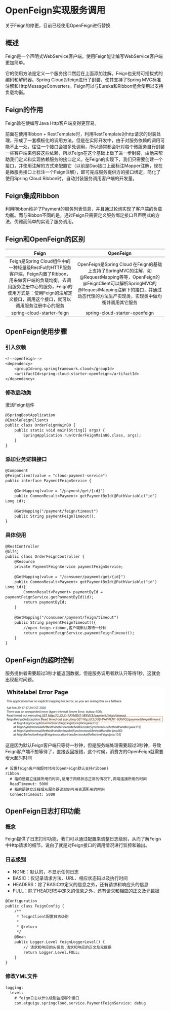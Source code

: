 # OpenFeign实现服务调用

关于Feign的停更，目前已经使用OpenFeign进行替换

## 概述

Feign是一个声明式WebService客户端。使用Feign能让编写WebService客户端更加简单。

它的使用方法是定义一个服务接口然后在上面添加注解。Feign也支持可插拔式的编码和解码器。Spring Cloud对feign进行了封装，使其支持了Spring MVC标准注解和HttpMessageConverters。Feign可以与Eureka和Ribbon组合使用以支持负载均衡。

## Feign的作用

Feign旨在使编写Java Http客户端变得更容易。

前面在使用Ribbon + RestTemplate时，利用RestTemplate对http请求的封装处理，形成了一套模板化的调用方法。但是在实际开发中，由于对服务依赖的调用可能不止一处，往往一个接口会被多处调用，所以通常都会针对每个微服务自行封装一些客户端来包装这些依赖，所以Feign在这个基础上做了进一步封装，由他来帮助我们定义和实现依赖服务的接口定义。在Feign的实现下，我们只需要创建一个接口，并使用注解的方式来配置它（以前是Dao接口上面标注Mapper注解，现在是微服务接口上标注一个Feign注解），即可完成服务提供方的接口绑定，简化了使用Spring Cloud Ribbon时，自动封装服务调用客户端的开发量。

## Feign集成Ribbon

利用Ribbon维护了Payment的服务列表信息，并且通过轮询实现了客户端的负载均衡。而与Ribbon不同的是，通过Feign只需要定义服务绑定接口且声明式的方法，优雅而简单的实现了服务调用。

## Feign和OpenFeign的区别

|                            Feign                             |                          OpenFeign                           |
| :----------------------------------------------------------: | :----------------------------------------------------------: |
| Feign是Spring Cloud组件中的一种轻量级RestFul的HTTP服务客户端，Feign内置了Ribbon，用来做客户端的负载均衡，去调用服务注册中心的服务，Feign的使用方式是：使用Feign的注解定义接口，调用这个接口，就可以调用服务注册中心的服务 | OpenFeign是Spring Cloud 在Feign的基础上支持了SpringMVC的注解，如@RequestMapping等等，OpenFeign的@FeignClient可以解析SpringMVC的@RequestMapping注解下的接口，并通过动态代理的方法生产实现类，实现类中做均衡并调用其它服务 |
|                  spring-cloud-starter-feign                  |                spring-cloud-starter-openfeign                |

## OpenFeign使用步骤

### 引入依赖

```
<!--openfeign-->
<dependency>
    <groupId>org.springframework.cloud</groupId>
    <artifactId>spring-cloud-starter-openfeign</artifactId>
</dependency>
```

### 修改启动类

激活Feign组件

```
@SpringBootApplication
@EnableFeignClients
public class OrderFeignMain80 {
    public static void main(String[] args) {
        SpringApplication.run(OrderFeignMain80.class, args);
    }
}
```

### 添加业务逻辑接口

```
@Component
@FeignClient(value = "cloud-payment-service")
public interface PaymentFeignService {

    @GetMapping(value = "/payment/get/{id}")
    public CommonResult<Payment> getPaymentById(@PathVariable("id") Long id);

    @GetMapping("/payment/feign/timeout")
    public String paymentFeignTimeout();
}
```

### 具体使用

```
@RestController
@Slf4j
public class OrderFeignController {
    @Resource
    private PaymentFeignService paymentFeignService;

    @GetMapping(value = "/consumer/payment/get/{id}")
    public CommonResult<Payment> getPaymentById(@PathVariable("id") Long id){
        CommonResult<Payment> paymentById = paymentFeignService.getPaymentById(id);
        return paymentById;
    }

    @GetMapping("/consumer/payment/feign/timeout")
    public String paymentFeignTimeout(){
        //open-feign-ribbon,客户端默认等待一秒钟
        return paymentFeignService.paymentFeignTimeout();
    }
}
```

## OpenFeign的超时控制

服务提供者需要超过3秒才能返回数据，但是服务调用者默认只等待1秒，这就会出现超时问题。


![image-20200408191254551](images/image-20200408191254551.png)

这是因为默认Feign客户端只等待一秒钟，但是服务端处理需要超过3秒钟，导致Feign客户端不想等待了，直接返回报错，这个时候，消费方的OpenFeign就需要增大超时时间

```
# 设置feign客户端超时时间(OpenFeign默认支持ribbon)
ribbon:
  # 指的是建立连接所用的时间,适用于网络状态正常的情况下,两端连接所用的时间
  ReadTimeout: 5000
  # 指的是建立连接后从服务器读取到可用资源所用的时间
  ConnectTimeout: 5000
```



## OpenFeign日志打印功能

### 概念

Feign提供了日志打印功能，我们可以通过配置来调整日志级别，从而了解Feign中Http请求的细节，说白了就是对Feign接口的调用情况进行监控和输出。

### 日志级别

- NONE：默认的，不显示任何日志
- BASIC：仅记录请求方法、URL、相应状态码以及执行时间
- HEADERS：除了BASIC中定义的信息之外，还有请求和响应头的信息
- FULL：除了HEADERS中定义的信息之外，还有请求和相应的正文及元数据

```
@Configuration
public class FeignConfig {
    /**
     * feignClient配置日志级别
     *
     * @return
     */
    @Bean
    public Logger.Level feignLoggerLevel() {
        // 请求和响应的头信息,请求和响应的正文及元数据
        return Logger.Level.FULL;
    }
}
```

### 修改YML文件

```
logging:
  level:
    # feign日志以什么级别监控哪个接口
    com.atguigu.springcloud.service.PaymentFeignService: debug
```

